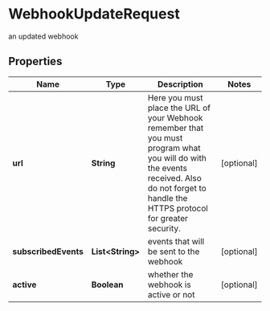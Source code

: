 

# WebhookUpdateRequest

an updated webhook

## Properties

| Name | Type | Description | Notes |
|------------ | ------------- | ------------- | -------------|
|**url** | **String** | Here you must place the URL of your Webhook remember that you must program what you will do with the events received. Also do not forget to handle the HTTPS protocol for greater security. |  [optional] |
|**subscribedEvents** | **List&lt;String&gt;** | events that will be sent to the webhook |  [optional] |
|**active** | **Boolean** | whether the webhook is active or not |  [optional] |



